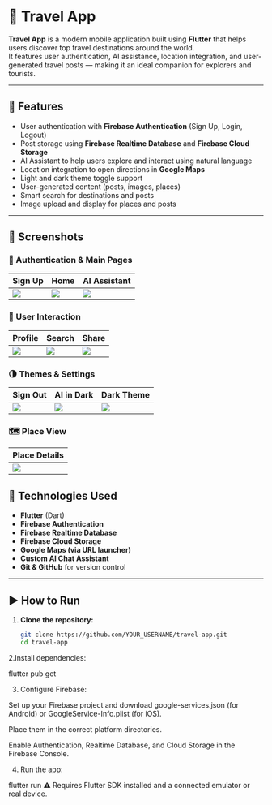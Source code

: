 # 🧭 Travel App

**Travel App** is a modern mobile application built using **Flutter** that helps users discover top travel destinations around the world.  
It features user authentication, AI assistance, location integration, and user-generated travel posts — making it an ideal companion for explorers and tourists.

---

## 🔐 Features

- User authentication with **Firebase Authentication** (Sign Up, Login, Logout)
- Post storage using **Firebase Realtime Database** and **Firebase Cloud Storage**
- AI Assistant to help users explore and interact using natural language
- Location integration to open directions in **Google Maps**
- Light and dark theme toggle support
- User-generated content (posts, images, places)
- Smart search for destinations and posts
- Image upload and display for places and posts

---

## 📸 Screenshots

### 🧾 Authentication & Main Pages
| Sign Up | Home | AI Assistant |
|--------|------|--------------|
| ![](screenshots/signup.jpg) | ![](screenshots/home.jfif) | ![](screenshots/ai.jfif) |

### 👤 User Interaction
| Profile | Search | Share |
|--------|--------|-------|
| ![](screenshots/profile.jpg) | ![](screenshots/search.jpg) | ![](screenshots/share.jpg) |

### 🌗 Themes & Settings
| Sign Out | AI in Dark | Dark Theme |
|----------|------------|------------|
| ![](screenshots/signout.jpg) | ![](screenshots/aidarkthem.jfif) | ![](screenshots/darkthem.png) |

### 🗺 Place View
| Place Details |
|---------------|
| ![](screenshots/place.jfif) |


## 🚀 Technologies Used

- **Flutter** (Dart)
- **Firebase Authentication**
- **Firebase Realtime Database**
- **Firebase Cloud Storage**
- **Google Maps (via URL launcher)**
- **Custom AI Chat Assistant**
- **Git & GitHub** for version control

---

## ▶️ How to Run

1. **Clone the repository:**
   ```bash
   git clone https://github.com/YOUR_USERNAME/travel-app.git
   cd travel-app

2.Install dependencies:

flutter pub get

3. Configure Firebase:

Set up your Firebase project and download google-services.json (for Android) or GoogleService-Info.plist (for iOS).

Place them in the correct platform directories.

Enable Authentication, Realtime Database, and Cloud Storage in the Firebase Console.

4. Run the app:

flutter run
⚠️ Requires Flutter SDK installed and a connected emulator or real device.
